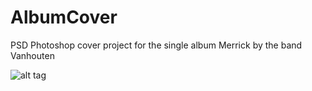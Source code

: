 # AlbumCover
PSD Photoshop cover project for the single album Merrick by the band Vanhouten

![alt tag](http://goojoob.es/VARIOS/GitHub/Merrick.gif)
